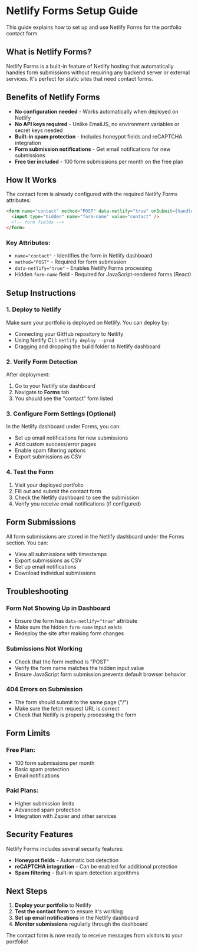 # Netlify Forms Setup Guide

This guide explains how to set up and use Netlify Forms for the portfolio contact form.

## What is Netlify Forms?

Netlify Forms is a built-in feature of Netlify hosting that automatically handles form submissions without requiring any backend server or external services. It's perfect for static sites that need contact forms.

## Benefits of Netlify Forms

- **No configuration needed** - Works automatically when deployed on Netlify
- **No API keys required** - Unlike EmailJS, no environment variables or secret keys needed
- **Built-in spam protection** - Includes honeypot fields and reCAPTCHA integration
- **Form submission notifications** - Get email notifications for new submissions
- **Free tier included** - 100 form submissions per month on the free plan

## How It Works

The contact form is already configured with the required Netlify Forms attributes:

```html
<form name="contact" method="POST" data-netlify="true" onSubmit={handleSubmit}>
  <input type="hidden" name="form-name" value="contact" />
  <!-- form fields -->
</form>
```

### Key Attributes:
- `name="contact"` - Identifies the form in Netlify dashboard
- `method="POST"` - Required for form submission
- `data-netlify="true"` - Enables Netlify Forms processing
- Hidden `form-name` field - Required for JavaScript-rendered forms (React)

## Setup Instructions

### 1. Deploy to Netlify
Make sure your portfolio is deployed on Netlify. You can deploy by:
- Connecting your GitHub repository to Netlify
- Using Netlify CLI: `netlify deploy --prod`
- Dragging and dropping the build folder to Netlify dashboard

### 2. Verify Form Detection
After deployment:
1. Go to your Netlify site dashboard
2. Navigate to **Forms** tab
3. You should see the "contact" form listed

### 3. Configure Form Settings (Optional)
In the Netlify dashboard under Forms, you can:
- Set up email notifications for new submissions
- Add custom success/error pages
- Enable spam filtering options
- Export submissions as CSV

### 4. Test the Form
1. Visit your deployed portfolio
2. Fill out and submit the contact form
3. Check the Netlify dashboard to see the submission
4. Verify you receive email notifications (if configured)

## Form Submissions

All form submissions are stored in the Netlify dashboard under the Forms section. You can:
- View all submissions with timestamps
- Export submissions as CSV
- Set up email notifications
- Download individual submissions

## Troubleshooting

### Form Not Showing Up in Dashboard
- Ensure the form has `data-netlify="true"` attribute
- Make sure the hidden `form-name` input exists
- Redeploy the site after making form changes

### Submissions Not Working
- Check that the form method is "POST"
- Verify the form name matches the hidden input value
- Ensure JavaScript form submission prevents default browser behavior

### 404 Errors on Submission
- The form should submit to the same page ("/")
- Make sure the fetch request URL is correct
- Check that Netlify is properly processing the form

## Form Limits

### Free Plan:
- 100 form submissions per month
- Basic spam protection
- Email notifications

### Paid Plans:
- Higher submission limits
- Advanced spam protection
- Integration with Zapier and other services

## Security Features

Netlify Forms includes several security features:
- **Honeypot fields** - Automatic bot detection
- **reCAPTCHA integration** - Can be enabled for additional protection
- **Spam filtering** - Built-in spam detection algorithms

## Next Steps

1. **Deploy your portfolio** to Netlify
2. **Test the contact form** to ensure it's working
3. **Set up email notifications** in the Netlify dashboard
4. **Monitor submissions** regularly through the dashboard

The contact form is now ready to receive messages from visitors to your portfolio!
